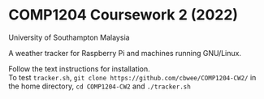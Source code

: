 # COMP1204 Coursework 2 (2022)
University of Southampton Malaysia

A weather tracker for Raspberry Pi and machines running GNU/Linux.

Follow the text instructions for installation.<br>
To test `tracker.sh`, `git clone https://github.com/cbwee/COMP1204-CW2/` in the home directory, `cd COMP1204-CW2` and `./tracker.sh`
